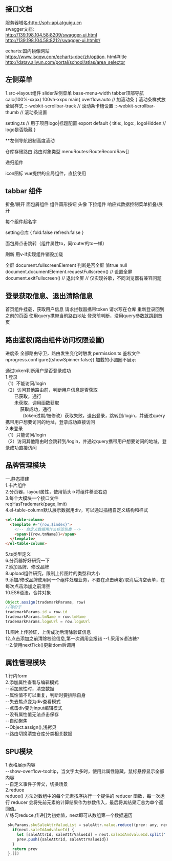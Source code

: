 <!--
 * @Description:
 * @Author: breeze1307
 * @Date: 2023-12-12 15:24:11
 * @LastEditTime: 2024-02-21 10:16:31
 * @LastEditors: breeze1307
-->

## 接口文档

服务器域名:http://sph-api.atguigu.cn  
swagger文档:  
http://139.198.104.58:8209/swagger-ui.html  
http://139.198.104.58:8212/swagger-ui.html#/

echarts:国内镜像网站  
https://www.isqqw.com/echarts-doc/zh/option. html#title  
http://datav.aliyun.com/portal/school/atlas/area_selector

## 左侧菜单

1.src->layout组件
slider左侧菜单 base-menu-width
tabber顶部导航
calc(100%-xxpx)
100vh-xxpx
main{
overflow:auto // 加滚动条
}
滚动条样式放全局样式
::-webkit-scrollbar-track // 滚动条卡槽设置
::-webkit-scrollbar-thumb // 滚动条设置

setting.ts
// 用于项目logo|标题配置
export default {
title:,
logo:,
logoHidden:// logo是否隐藏
}

\*\*左侧导航限制高度滚动

仓库存储路由
路由对象类型 menuRoutes:RouteRecordRaw[]

递归组件

icon图标
<conpoment :is=""></conpoment> vue提供的全局组件，直接使用

## tabbar 组件

折叠/展开
面包屑组件
组件圆形按钮
头像
下拉组件
响应式数据控制菜单折叠/展开

每个组件起名字

setting仓库
{
fold:false
refresh:false
}

面包屑点击跳转（组件属性to，同router的to一样）

刷新
用v-if实现组件销毁加载

全屏
document.fullscreenElement 判断是否全屏
值true null
document.documentElement.requestFullscreen() // 设置全屏
document.exitFullscreen() // 退出全屏
// 仅实现谷歌，不同浏览器有兼容问题

## 登录获取信息、退出清除信息

首页组件挂载，获取用户信息
请求拦截器携带token
请求写在仓库
重新登录回到之前的页面
使用query携带当前路由地址
登录前判断，没用query参数就跳到首页

## 路由鉴权(路由组件访问权限设置)

进度条
全部路由守卫，路由发生变化时触发
permission.ts 鉴权文件
nprogress.configure({showSpinner:false}) 加载的小圆圈不展示

通过token判断用户是否登录成功  
1.登录  
（1）不能访问/login  
（2）访问其他路由前，判断用户信息是否获取  
&emsp;&emsp;已获取，通行  
&emsp;&emsp;未获取，调用函数获取  
&emsp;&emsp;&emsp; 获取成功，通行  
&emsp;&emsp;&emsp; （token过期/被修改）获取失败，退出登录，跳转到/login，并通过query携带用户想要访问的地址，登录成功直接访问  
2.未登录  
（1）只能访问/login  
（2）访问其他路由时会跳转到/login，并通过query携带用户想要访问的地址，登录成功直接访问

## 品牌管理模块

一.静态搭建  
1.卡片组件  
2.分页器，layout属性，使用箭头->将组件移至右边  
3.每个大模块一个接口文件  
reqHasTrademark(page,limit)  
4.el-table-column默认展示数据用div，可以通过插槽自定义结构和样式

```html
<el-table-column>
  <template #="{row,$index}">
    <!-- 自定义数据用什么标签包裹 -->
    <span>{{row.tmName}}</span>
  </template>
</el-table-column>
```

5.ts类型定义  
6.分页器好好研究一下  
7.添加品牌、修改品牌  
8.upload组件研究，限制上传图片的类型和大小  
9.添加/修改品牌使用同一个组件处理业务，不要在点击确定/取消后清空表单，在每次点击添加之前清空  
10.ES6语法，合并对象

```js
Object.assign(trademarkParams, row)
//等价于
trademarkParams.id = row.id
trademarkParams.tmName = row.tmName
trademarkParams.logoUrl = row.logoUrl
```

11.图片上传验证，上传成功后清除验证信息  
12.点击添加之前清除校验信息,第一次调用会报错
--1.采用ts语法糖`?`  
--2.使用nextTick()更新dom后调用

## 属性管理模块

1.行内form  
2.添加属性查看与编辑模式  
--添加属性时，清空数据  
--属性值不可以重复，判断时要排除自身  
--失去焦点变为div查看模式  
--点击div变为input编辑模式  
--没有属性值无法点击保存  
--自动聚焦  
--Object.assign(),浅拷贝  
--路由切换清空仓库分类相关数据

## SPU模块

1.表格展示内容  
--show-overflow-tooltip，当文字太多时，使用此属性隐藏，鼠标悬停显示全部内容  
--自定义事件子传父，切换场景  
2.reduce  
reduce() 方法对数组中的每个元素按序执行一个提供的 reducer 函数，每一次运行 reducer 会将先前元素的计算结果作为参数传入，最后将其结果汇总为单个返回值。  
 // 练习reduce,传递[]为初始值，next即可从数组第一个数据遍历
 ```js
  skuParams.skuSaleAttrValueList = saleAttr.value.reduce((prev: any, next: any) => {
    if(next.saleIdAndvalueId) {
      let [saleAttrId, saleAttrValueId] = next.saleIdAndvalueId.split(':')
      prev.push({saleAttrId, saleAttrValueId})
    }
    return prev
  },[])
  ```